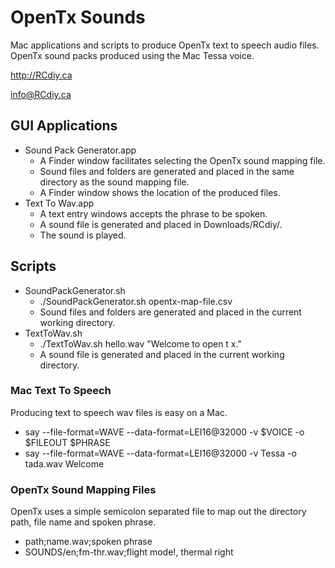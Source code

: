 # OpenTx Sounds
Mac applications and scripts to produce OpenTx text to speech audio files.
OpenTx sound packs produced using the Mac Tessa voice.

http://RCdiy.ca

info@RCdiy.ca

## GUI Applications
- Sound Pack Generator.app
  - A Finder window facilitates selecting the OpenTx sound mapping file.
  - Sound files and folders are generated and placed in the same directory as the sound mapping file.
  - A Finder window shows the location of the produced files.
- Text To Wav.app
  - A text entry windows accepts the phrase to be spoken.
  - A sound file is generated and placed in Downloads/RCdiy/.
  - The sound is played.

## Scripts
- SoundPackGenerator.sh
  - ./SoundPackGenerator.sh opentx-map-file.csv
  - Sound files and folders are generated and placed in the current working directory.
- TextToWav.sh
  - ./TextToWav.sh hello.wav "Welcome to open t x."
  - A sound file is generated and placed in the current working directory.

### Mac Text To Speech
Producing text to speech wav files is easy on a Mac.
- say --file-format=WAVE --data-format=LEI16@32000 -v $VOICE -o $FILEOUT $PHRASE
- say --file-format=WAVE --data-format=LEI16@32000 -v Tessa -o tada.wav Welcome

### OpenTx Sound Mapping Files
OpenTx uses a simple semicolon separated file to map out the directory path,
file name and spoken phrase.
- path;name.wav;spoken phrase
- SOUNDS/en;fm-thr.wav;flight mode!, thermal right
